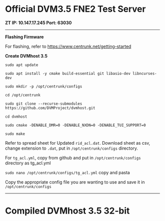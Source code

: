 # Official DVM3.5 FNE2 Test Server
**ZT IP: 10.147.17.245 Port: 63030**

---

**Flashing Firmware**

For flashing, refer to https://www.centrunk.net/getting-started

**Create DVMhost 3.5**

`sudo apt update`

`sudo apt install -y cmake build-essential git libasio-dev libncurses-dev`

`sudo mkdir -p /opt/centrunk/configs`

`cd /opt/centrunk`

`sudo git clone --recurse-submodules https://github.com/DVMProject/dvmhost.git`

`cd dvmhost`

`sudo cmake -DENABLE_DMR=0 -DENABLE_NXDN=0 -DENABLE_TUI_SUPPORT=0`

`sudo make`

Refer to spread sheet for Updated `rid_acl.dat`. Download sheet as csv, change extension to `.dat`, put in `/opt/centrunk/configs` directory.

For `tg_acl.yml`, copy from github and put in `/opt/centrunk/configs` directory as tg_acl.yml

`sudo nano /opt/centrunk/configs/tg_acl.yml` copy and pasta

Copy the appropriate config file you are wanting to use and save it in `/opt/centrunk/configs`

---

# Compiled DVMhost 3.5 32-bit


